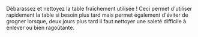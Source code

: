 Débarassez et nettoyez la table fraîchement utilisée ! Ceci permet d'utiliser rapidement la table si besoin plus tard mais permet également d'éviter de grogner lorsque, deux jours plus tard il faut nettoyer une saleté difficile à enlever ou bien ragoûtante.

